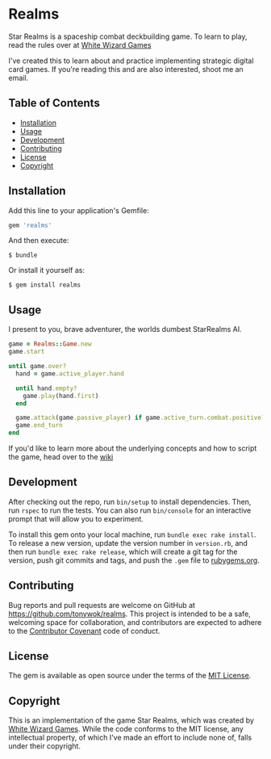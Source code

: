 # Realms

Star Realms is a spaceship combat deckbuilding game. To learn to play, read the rules over at [White Wizard Games](http://www.starrealms.com/learn-to-play/)

I've created this to learn about and practice implementing strategic digital card games. If you're reading this and are also interested, shoot me an email.

## Table of Contents

* [Installation](#installation)
* [Usage](#usage)
* [Development](#development)
* [Contributing](#contributing)
* [License](#license)
* [Copyright](#copyright)

## Installation

Add this line to your application's Gemfile:

```ruby
gem 'realms'
```

And then execute:

    $ bundle

Or install it yourself as:

    $ gem install realms

## Usage

I present to you, brave adventurer, the worlds dumbest StarRealms AI.

```ruby
game = Realms::Game.new
game.start

until game.over?
  hand = game.active_player.hand

  until hand.empty?
    game.play(hand.first)
  end

  game.attack(game.passive_player) if game.active_turn.combat.positive?
  game.end_turn
end
```

If you'd like to learn more about the underlying concepts and how to script the game, head over to the [wiki](https://github.com/tonywok/realms/wiki)

## Development

After checking out the repo, run `bin/setup` to install dependencies. Then, run `rspec` to run the tests. You can also run `bin/console` for an interactive prompt that will allow you to experiment.

To install this gem onto your local machine, run `bundle exec rake install`. To release a new version, update the version number in `version.rb`, and then run `bundle exec rake release`, which will create a git tag for the version, push git commits and tags, and push the `.gem` file to [rubygems.org](https://rubygems.org).

## Contributing

Bug reports and pull requests are welcome on GitHub at https://github.com/tonywok/realms. This project is intended to be a safe, welcoming space for collaboration, and contributors are expected to adhere to the [Contributor Covenant](http://contributor-covenant.org) code of conduct.

## License

The gem is available as open source under the terms of the [MIT License](http://opensource.org/licenses/MIT).

## Copyright

This is an implementation of the game Star Realms, which was created by [White Wizard Games](http://www.whitewizardgames.com). While the code conforms to the MIT license, any intellectual property, of which I've made an effort to include none of, falls under their copyright.
